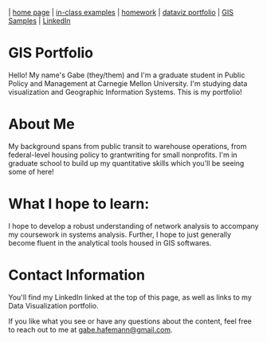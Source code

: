 | [home page](https://gabehafemann.github.io/gis/README.md) | [in-class examples](in-class-examples) | [homework](homeworks) | [dataviz portfolio](https://gabehafemann.github.io/dataviz/) | [GIS Samples](GIS-Samples) | [LinkedIn](https://www.linkedin.com/in/gabe-hafemann/)

# GIS Portfolio
Hello! My name's Gabe (they/them) and I'm a graduate student in Public Policy and Management at Carnegie Mellon University. I'm studying data visualization and Geographic Information Systems. This is my portfolio!

# About Me
My background spans from public transit to warehouse operations, from federal-level housing policy to grantwriting for small nonprofits. I'm in graduate school to build up my quantitative skills which you'll be seeing some of here!

# What I hope to learn:
I hope to develop a robust understanding of network analysis to accompany my coursework in systems analysis.
Further, I hope to just generally become fluent in the analytical tools housed in GIS softwares.

# Contact Information
You'll find my LinkedIn linked at the top of this page, as well as links to my Data Visualization portfolio.

If you like what you see or have any questions about the content, feel free to reach out to me at gabe.hafemann@gmail.com.

